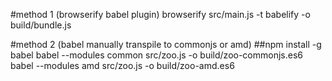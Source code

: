 #method 1 (browserify babel plugin)
browserify src/main.js -t babelify -o build/bundle.js

#method 2 (babel manually transpile to commonjs or amd)
##npm install -g babel
babel --modules common src/zoo.js -o build/zoo-commonjs.es6
babel --modules amd src/zoo.js -o build/zoo-amd.es6